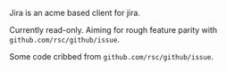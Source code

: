 Jira is an acme based client for jira.

Currently read-only. Aiming for rough feature parity with `github.com/rsc/github/issue`.

Some code cribbed from `github.com/rsc/github/issue`.